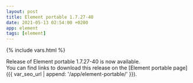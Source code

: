```yaml
---
layout: post
title: Element portable 1.7.27-40
date: 2021-05-13 02:54:00 +0200
app: element
tags: [element]
---
```

{% include vars.html %}

Release of Element portable 1.7.27-40 is now available.<br />
You can find links to download this release on the [Element portable page]({{ var_seo_url | append: '/app/element-portable/' }}).

